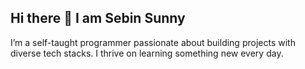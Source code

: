 ## Hi there 👋 I am Sebin Sunny

  I’m a self-taught programmer passionate about building projects with diverse tech stacks. I thrive on learning something new every day.
